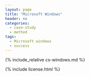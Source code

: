 ```yaml
---
layout: page
title: "Microsoft Windows"
header: no
categories:
  - case-study
  - method
tags:
  - Microsoft windows
  - success
---
```


{% include_relative cs-windows.md %}

{% include license.html %}
